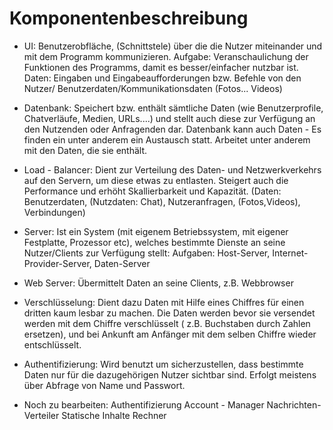 # Komponentenbeschreibung

 * UI:
 Benutzerobfläche, (Schnittstele) über die die Nutzer miteinander und mit dem Programm kommunizieren. Aufgabe: Veranschaulichung der Funktionen des Programms, damit es besser/einfacher nutzbar ist. Daten: Eingaben und Eingabeaufforderungen bzw. Befehle von den Nutzer/ Benutzerdaten/Kommunikationsdaten (Fotos... Videos)
 
 * Datenbank:
 Speichert bzw. enthält sämtliche Daten (wie Benutzerprofile, Chatverläufe, Medien, URLs....) und stellt auch diese zur Verfügung an den Nutzenden oder Anfragenden dar. Datenbank kann auch Daten - Es finden ein unter anderem ein Austausch statt.
   Arbeitet unter anderem mit den Daten, die sie enthält.
   
  * Load - Balancer:
  Dient zur Verteilung des Daten- und Netzwerkverkehrs auf den Servern, um diese etwas zu entlasten. Steigert auch die Performance und erhöht Skallierbarkeit und Kapazität. (Daten: Benutzerdaten, (Nutzdaten: Chat), Nutzeranfragen, (Fotos,Videos), Verbindungen)
  
  * Server:
  Ist ein System (mit eigenem Betriebssystem, mit eigener Festplatte, Prozessor etc), welches bestimmte Dienste an seine   Nutzer/Clients zur Verfügung stellt: 
  Aufgaben: Host-Server, Internet-Provider-Server, Daten-Server
  
  * Web Server:
  Übermittelt Daten an seine Clients, z.B. Webbrowser
  
  * Verschlüsselung:
  Dient dazu Daten mit Hilfe eines Chiffres für einen dritten kaum lesbar zu machen. Die Daten werden bevor sie versendet werden mit dem Chiffre verschlüsselt ( z.B. Buchstaben durch Zahlen ersetzen), und bei Ankunft am Anfänger mit dem selben Chiffre wieder entschlüsselt.
  
  * Authentifizierung:
  Wird benutzt um sicherzustellen, dass bestimmte Daten nur für die dazugehörigen Nutzer sichtbar sind. Erfolgt meistens über Abfrage von Name und Passwort.
 
 



* Noch zu bearbeiten:
Authentifizierung
Account - Manager
Nachrichten-Verteiler
Statische Inhalte
Rechner
